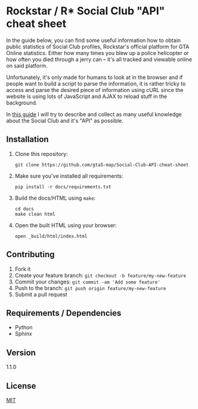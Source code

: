 # Rockstar / R* Social Club "API" cheat sheet

In the guide below, you can find some useful information how to obtain public statistics of Social Club profiles, Rockstar's official platform for GTA Online statistics. Either how many times you blew up a police helicopter or how often you died through a jerry can – it's all tracked and viewable online on said platform. 

Unfortunately, it's only made for humans to look at in the browser and if people want to build a script to parse the information, it is rather tricky to access and parse the desired piece of information using cURL since the website is using lots of JavaScript and AJAX to reload stuff in the background. 

In [this guide](http://rockstar-api.rtfd.io) I will try to describe and collect as many useful knowledge about the Social Club and it's "API" as possible.

## Installation

1. Clone this repository:

    ```
    git clone https://github.com/gta5-map/Social-Club-API-cheat-sheet
    ```

2. Make sure you've installed all requirements:

    ```
    pip install -r docs/requirements.txt
    ```

3. Build the docs/HTML using `make`:
    
    ```
    cd docs
    make clean html
    ```

4. Open the built HTML using your browser:

    ```
    open _build/html/index.html
    ```

## Contributing

1. Fork it
2. Create your feature branch: `git checkout -b feature/my-new-feature`
3. Commit your changes: `git commit -am 'Add some feature'`
4. Push to the branch: `git push origin feature/my-new-feature`
5. Submit a pull request

## Requirements / Dependencies

* Python
* Sphinx

## Version

1.1.0

## License

[MIT](LICENSE)
